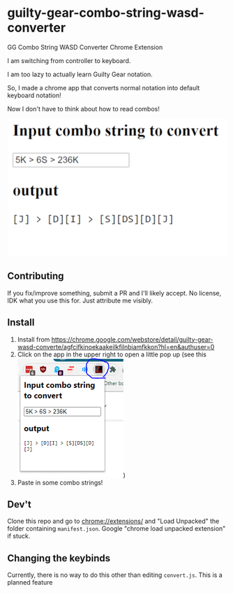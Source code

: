 # guilty-gear-combo-string-wasd-converter
GG Combo String WASD Converter Chrome Extension

I am switching from controller to keyboard.

I am too lazy to actually learn Guilty Gear notation.

So, I made a chrome app that converts normal notation into default keyboard notation!

Now I don't have to think about how to read combos!

![](src/images/screenshot.png)

## Contributing

If you fix/improve something, submit a PR and I'll likely accept. No license, IDK what you use this for. Just attribute me visibly.

## Install

1. Install from <https://chrome.google.com/webstore/detail/guilty-gear-wasd-converte/agfcifkinoekaakeilkfilnbiamfkkon?hl=en&authuser=0>
2. Click on the app in the upper right to open a little pop up (see this ![popup](src/images/popup.png))
3. Paste in some combo strings!

## Dev't

Clone this repo and go to <chrome://extensions/> and "Load Unpacked" the folder containing `manifest.json`. Google "chrome load unpacked extension" if stuck.

## Changing the keybinds

Currently, there is no way to do this other than editing `convert.js`. This is a planned feature

